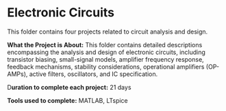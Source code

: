 # Electronic Circuits
This folder contains four projects related to circuit analysis and design. 

**What the Project is About:** This folder contains detailed descriptions encompassing the analysis and design of electronic circuits, including transistor biasing, small-signal models, amplifier frequency response, feedback mechanisms, stability considerations, operational amplifiers (OP-AMPs), active filters, oscillators, and IC specification.

D**uration to complete each project:** 21 days

**Tools used to complete:** MATLAB, LTspice
